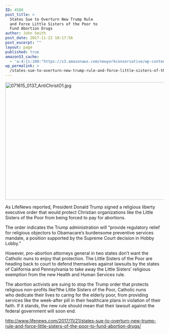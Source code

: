 ```yaml
---
ID: 4588
post_title: >
  States Sue to Overturn New Trump Rule
  and Force Little Sisters of the Poor to
  Fund Abortion Drugs
author: John Smith
post_date: 2017-11-22 18:17:56
post_excerpt: ""
layout: page
published: true
amazonS3_cache:
  - 'a:4:{s:100:"https://s3.amazonaws.com/newyorkconservative/wp-content/uploads/2015/07/071615_0137_AntiChristO1.jpg";i:3402;s:108:"https://s3.amazonaws.com/newyorkconservative/wp-content/uploads/2015/07/071615_0137_AntiChristO1-300x218.jpg";i:3402;s:91:"https://www.newyorkconservative.com/wp-content/uploads/2015/07/071615_0137_AntiChristO1.jpg";i:3402;s:99:"https://www.newyorkconservative.com/wp-content/uploads/2015/07/071615_0137_AntiChristO1-300x218.jpg";i:3402;}'
wp_permalink: >
  /states-sue-to-overturn-new-trump-rule-and-force-little-sisters-of-the-poor-to-fund-abortion-drugs/
---
```

<a href="https://www.newyorkconservative.com/wp-content/uploads/2015/07/071615_0137_AntiChristO1.jpg"><img class="alignnone  wp-image-3402" src="https://www.newyorkconservative.com/wp-content/uploads/2015/07/071615_0137_AntiChristO1-300x218.jpg" alt="071615_0137_AntiChristO1.jpg" width="514" height="374" /></a>

As LifeNews reported, President Donald Trump signed a religious liberty executive order that would protect Christian organizations like the Little Sisters of the Poor from being forced to pay for abortions.

The order indicates the Trump administration will “provide regulatory relief for religious objectors to Obamacare’s burdensome preventive services mandate, a position supported by the Supreme Court decision in Hobby Lobby.”

However, pro-abortion attorneys general in two states don’t want the Catholic nuns to enjoy that protection. The Little Sisters of the Poor are heading back to court to defend themselves against lawsuits by the states of California and Pennsylvania to take away the Little Sisters’ religious exemption from the new Health and Human Services rule.

The abortion activists are suing to stop the Trump order that protects religious non-profits like?the Little Sisters of the Poor, Catholic nuns who dedicate their lives to caring for the elderly poor, from providing services like the week-after pill in their healthcare plans in violation of their faith. If it stands, the new rule should mean that their lawsuit against the federal government will soon end. <span data-ccp-props="{&quot;134233117&quot;:true,&quot;134233118&quot;:true}"> </span>

http://www.lifenews.com/2017/11/21/states-sue-to-overturn-new-trump-rule-and-force-little-sisters-of-the-poor-to-fund-abortion-drugs/